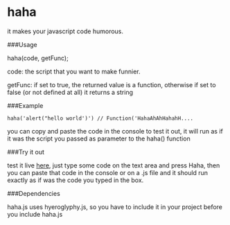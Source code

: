 haha
====

it makes your javascript code humorous.

###Usage

haha(code, getFunc);

code: the script that you want to make funnier.

getFunc: if set to true, the returned value is a function, otherwise if set to false (or not defined at all) it returns a string

###Example

`haha('alert("hello world')') // Function('HahaAhAhHahahH....`

you can copy and paste the code in the console to test it out, it will run as if it was the script you passed as parameter to the haha() function

###Try it out

test it live [here](http://cazala.github.io/haha), just type some code on the text area and press Haha, then you can paste that code in the console or on a .js file and it should run exactly as if was the code you typed in the box.

###Dependencies

haha.js uses hyeroglyphy.js, so you have to include it in your project before you include haha.js

